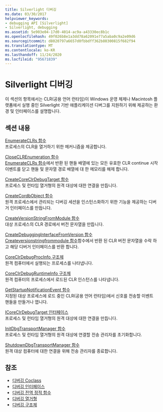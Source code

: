 ```yaml
---
title: Silverlight 디버깅
ms.date: 03/30/2017
helpviewer_keywords:
- debugging API [Silverlight]
- Silverlight, debugging
ms.assetid: 5e903e04-17d0-4014-ac9a-a43330ec8b1c
ms.openlocfilehash: 49f026b8e1a3dd78a62091e77a5aba0c9a2e09d6
ms.sourcegitcommit: d8020797a6657d0fbbdff362b80300815f682f94
ms.translationtype: MT
ms.contentlocale: ko-KR
ms.lasthandoff: 11/24/2020
ms.locfileid: "95671839"
---
```

# <a name="silverlight-debugging"></a>Silverlight 디버깅

이 섹션의 항목에서는 CLR(공용 언어 런타임)이 Windows 운영 체제나 Macintosh 플랫폼에서 실행 중인 Silverlight 기반 애플리케이션 디버그를 지원하기 위해 제공하는 환경 및 인터페이스를 설명합니다.  
  
## <a name="in-this-section"></a>섹션 내용  

 [EnumerateCLRs 함수](enumerateclrs-function.md)  
 프로세스의 CLR을 열거하기 위한 메커니즘을 제공합니다.  
  
 [CloseCLREnumeration 함수](closeclrenumeration-function.md)  
 [EnumerateCLRs 함수](enumerateclrs-function.md)에서 반환 된 핸들 배열에 있는 모든 유효한 CLR continue 시작 이벤트를 닫고 핸들 및 문자열 경로 배열에 대 한 메모리를 해제 합니다.  
  
 [CreateCoreClrDebugTarget 함수](createcoreclrdebugtarget-function.md)  
 프로세스 및 런타임 열거형의 원격 대상에 대한 연결을 만듭니다.  
  
 [CreateCordbObject 함수](createcordbobject-function.md)  
 원격 프로세스에서 관리되는 디버깅 세션을 인스턴스화하기 위한 기능을 제공하는 디버거 인터페이스를 만듭니다.  
  
 [CreateVersionStringFromModule 함수](createversionstringfrommodule-function.md)  
 대상 프로세스의 CLR 경로에서 버전 문자열을 만듭니다.  
  
 [CreateDebuggingInterfaceFromVersion 함수](createdebugginginterfacefromversion-function-for-silverlight.md)  
 [Createversionstringfrommodule 함수](createversionstringfrommodule-function.md)함수에서 반환 된 CLR 버전 문자열을 수락 하 고 해당 디버거 인터페이스를 반환 합니다.  
  
 [CoreClrDebugProcInfo 구조체](coreclrdebugprocinfo-structure.md)  
 원격 컴퓨터에서 실행되는 프로세스를 나타냅니다.  
  
 [CoreClrDebugRuntimeInfo 구조체](coreclrdebugruntimeinfo-structure.md)  
 원격 컴퓨터의 프로세스에서 로드된 CLR 인스턴스를 나타냅니다.  
  
 [GetStartupNotificationEvent 함수](getstartupnotificationevent-function.md)  
 지정된 대상 프로세스에 로드 중인 CLR(공용 언어 런타임)에서 신호를 전송할 이벤트 핸들을 만들거나 엽니다.  
  
 [ICoreClrDebugTarget 인터페이스](icoreclrdebugtarget-interface.md)  
 프로세스 및 런타임 열거형의 원격 대상에 대한 연결을 만듭니다.  
  
 [InitDbgTransportManager 함수](initdbgtransportmanager-function.md)  
 프로세스 및 런타임 열거형의 원격 대상에 연결할 전송 관리자를 초기화합니다.  
  
 [ShutdownDbgTransportManager 함수](shutdowndbgtransportmanager-function.md)  
 원격 대상 컴퓨터에 대한 연결을 위해 전송 관리자를 종료합니다.  
  
## <a name="see-also"></a>참조

- [디버깅 Coclass](debugging-coclasses.md)
- [디버깅 인터페이스](debugging-interfaces.md)
- [디버깅 전역 정적 함수](debugging-global-static-functions.md)
- [디버깅 열거형](debugging-enumerations.md)
- [디버깅 구조체](debugging-structures.md)
